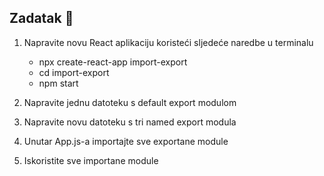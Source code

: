 ## Zadatak 📝

1. Napravite novu React aplikaciju koristeći sljedeće naredbe u terminalu
   - npx create-react-app import-export
   - cd import-export
   - npm start

2. Napravite jednu datoteku s default export modulom
3. Napravite novu datoteku s tri named export modula
4. Unutar App.js-a importajte sve exportane module
5. Iskoristite sve importane module

